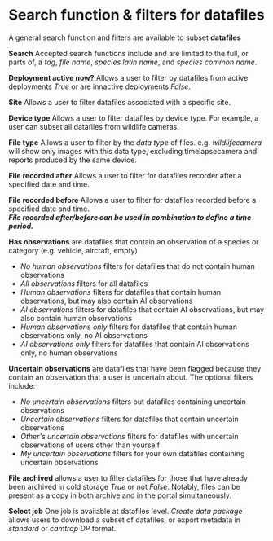# Search function & filters for datafiles
A general search function and filters are available to subset **datafiles**

**Search** Accepted search functions include and are limited to the full, or parts of, a _tag_, _file name_, _species latin name_, and _species common name_.  
  
**Deployment active now?** Allows a user to filter by datafiles from active deployments _True_ or are innactive deployments _False_.  
  
**Site** Allows a user to filter datafiles associated with a specific site.  
  
**Device type** Allows a user to filter datafiles by device type. For example, a user can subset all datafiles from wildlife cameras.  

**File type** Allows a user to filter by the _data type_ of files. e.g. _wildlifecamera_ will show only images with this data type, excluding timelapsecamera and reports produced by the same device.  

**File recorded after** Allows a user to filter for datafiles recorder after a specified date and time.  

**File recorded before** Allows a user to filter for datafiles recorded before a specified date and time.  
_**File recorded after/before can be used in combination to define a time period.**_  

**Has observations** are datafiles that contain an observation of a species or category (e.g. vehicle, aircraft, empty)
- _No human observations_ filters for datafiles that do not contain human observations
- _All observations_ filters for all datafiles
- _Human observations_ filters for datafiles that contain human observations, but may also contain AI observations
- _AI observations_ filters for datafiles that contain AI observations, but may also contain human observations
- _Human observations only_ filters for datafiles that contain human observations only, no AI observations
- _AI observations only_ filters for datafiles that contain AI observations only, no human observations

  
**Uncertain observations** are datafiles that have been flagged because they contain an observation that a user is uncertain about. The optional filters include:
- _No uncertain observations_ filters out datafiles containing uncertain observations
- _Uncertain observations_ filters for datafiles that contain uncertain observations
- _Other's uncertain observations_ filters for datafiles with uncertain observations of users other than yourself
- _My uncertain observations_ filters for your own datafiles containing uncertain observations

  
**File archived** allows a user to filter datafiles for those that have already been archived in cold storage _True_ or not _False_. Notably, files can be present as a copy in both archive and in the portal simultaneously.
  
**Select job** One job is available at datafiles level. _Create data package_ allows users to download a subset of datafiles, or export metadata in _standard_ or _camtrap DP_ format.   
